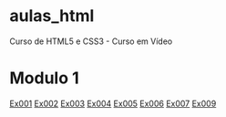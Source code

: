# aulas_html
 Curso de HTML5 e CSS3 - Curso em Vídeo

<h1>Modulo 1</h1>
<a href="exercicios/modulo1/ex001/mensagens.html">Ex001</a>
<a href="exercicios/modulo1/ex002/imagens_icones.html">Ex002</a>
<a href="exercicios/modulo1/ex003/mapa-mundi.html">Ex003</a>
<a href="exercicios/modulo1/ex004/emoji.html">Ex004</a>
<a href="exercicios/modulo1/ex005/meu_perfil.html">Ex005</a>
<a href="exercicios/modulo1/ex006/lista_tags.html">Ex006</a>
<a href="exercicios/modulo1/ex007/imagem_flexivel.html">Ex007</a>
<a href="exercicios/modulo1/ex009/index.html">Ex009</a>
